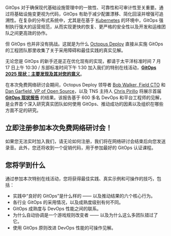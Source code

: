 GitOps 对于确保现代基础设施管理中的一致性、可靠性和可审计性至关重要。通过将基础设施变更视为代码，GitOps 有助于减少配置漂移、简化回滚并增强可追溯性。在复杂的分布式系统中，尤其是在基于 [Kubernetes](https://thenewstack.io/kubernetes/) 的环境中，GitOps 强制执行强大的运营规范，从而实现更快的恢复、更严格的安全性以及开发和运维团队之间更高效的协作。

但 GitOps 也并非没有挑战。这就是为什么 [Octopus Deploy](https://octopus.com/?utm_content=inline+mention) 直接从实施 GitOps 的工程团队那里收集了关于采用障碍和最佳实践的真实见解。

无论您是 GitOps 的新手还是正在优化现有的实现，都请于太平洋标准时间 7 月 17 日上午 10:30 / 东部标准时间下午 1:30 加入我们的特别在线活动，**[GitOps 2025 现状：主要发现及其对您的意义](https://streamyard.com/watch/8CXf6rNGSsrv)**。

在本次免费网络研讨会期间，Octopus Deploy 领导者 [Bob Walker, Field CTO](https://www.linkedin.com/in/bobjwalker/) 和 [Dan Garfield, VP of Open Source](https://www.linkedin.com/in/dan-garfield/)，以及 TNS 主持人 [Chris Pirillo](https://www.linkedin.com/in/chrispirillo/) 将展示首届 **[GitOps 现状报告](https://octopus.com/publications/state-of-gitops-report)** 的结果。该报告基于 600 多名 DevOps 和平台工程师的见解，是业界首个深入研究真实团队如何使用 GitOps、推动成功的因素以及组织在哪些方面不足的研究。

## 立即注册参加本次免费网络研讨会！

如果您无法实时加入我们，请无论如何注册，我们将在网络研讨会结束后向您发送录音。此外，您还将收到一个促销代码，用于参加最好的 GitOps 认证课程。

## 您将学到什么

通过参加本次特别在线活动，您将获得最佳实践、真实示例和可操作的技巧，包括：

* 实践中“良好的 GitOps”是什么样的 —— 以及推动结果的六个核心行为。
* 各行业 GitOps 的采用情况，以及成熟度级别有何不同。
* GitOps 成熟度与 DevOps 性能之间的联系。
* 为什么自动协调是一个游戏规则改变者 —— 以及为什么这么多团队错过了它。
* 使用 GitOps 原则改进 DevOps 性能的可操作见解。